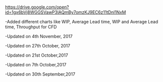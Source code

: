 https://drive.google.com/open?id=1gx6bVj8WGGSVawP3lAQmBy7omzKJ9EC6z11tDnl1NxM

-Added different charts like WIP, Average Lead time, WIP and Average Lead time, Throughput for CFD

-Updated on 4th November, 2017

-Updated on 27th October, 2017

-Updated on 21st October,2017

-Updated on 7th October,2017

-Updated on 30th September,2017


